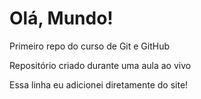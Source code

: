 # Olá, Mundo!
 Primeiro repo do curso de Git e GitHub

 Repositório criado durante uma aula ao vivo
 
 Essa linha eu adicionei diretamente do site!
